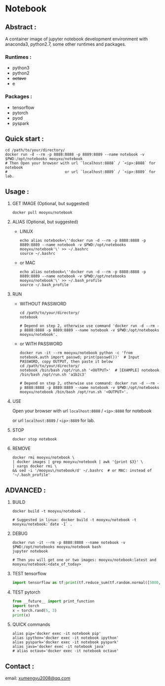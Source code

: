 # Notebook


## Abstract :

A container image of jupyter notebook development environment with anaconda3, python2.7, some other runtimes and packages.

### Runtimes :

* python3
* python2
* ~~octave~~
* ~~c~~

### Packages :

* tensorflow
* pytorch
* pyod
* pyspark



## Quick start :

```shell
cd /path/to/your/directory/
docker run -d --rm -p 8888:8888 -p 8889:8889 --name notebook -v $PWD:/opt/notebooks mooyxu/notebook
# Then Open your browser with url `localhost:8888` / `<ip>:8888` for notebook
#                          or url `localhost:8889` / `<ip>:8889` for lab.
```



## Usage :

1. GET IMAGE (Optional, but suggested)

    ```shell
    docker pull mooyxu/notebook
    ```

2. ALIAS (Optional, but suggested)

    * LINUX

      ```shell
      echo alias notebook=\''docker run -d --rm -p 8888:8888 -p 8889:8889 --name notebook -v $PWD:/opt/notebooks mooyxu/notebook'\' >> ~/.bashrc
      source ~/.bashrc
      ```

    * or MAC

      ```shell
      echo alias notebook=\''docker run -d --rm -p 8888:8888 -p 8889:8889 --name notebook -v $PWD:/opt/notebooks mooyxu/notebook'\' >> ~/.bash_profile
      source ~/.bash_profile
      ```

3. RUN

   * WITHOUT PASSWORD

     ```shell
     cd /path/to/your/directory/
     notebook
     
     # Depend on step 2, otherwise use command 'docker run -d --rm -p 8888:8888 -p 8889:8889 --name notebook -v $PWD:/opt/notebooks mooyxu/notebook'.
     ```

   * or WITH PASSWORD

     ```shell
     docker run -it --rm mooyxu/notebook python -c 'from notebook.auth import passwd; print(passwd())'  # Input PASSWORD, copy OUTPUT, then paste it below
     cd /path/to/your/directory/
     notebook /bin/bash /opt/run.sh '<OUTPUT>'  # [EXAMPLE] notebook /bin/bash /opt/run.sh 'a1b2c3'
     
     # Depend on step 2, otherwise use command: docker run -d --rm -p 8888:8888 -p 8889:8889 --name notebook -v $PWD:/opt/notebooks mooyxu/notebook /bin/bash /opt/run.sh '<OUTPUT>'.
     ```

4. USE

    Open your browser with url `localhost:8888` / `<ip>:8888` for notebook
    
    or url `localhost:8889` / `<ip>:8889` for lab.

5. STOP

    ```shell
    docker stop notebook
    ```

6. REMOVE

    ```shell
    docker rmi mooyxu/notebook \
    | docker images | grep mooyxu/notebook | awk '{print $3}' \
    | xargs docker rmi \
    && sed -i '/mooyxu\/notebook/d' ~/.bashrc  # or MAC: instead of '~/.bash_profile'
    ```



## ADVANCED :

1. BUILD

    ```shell
    docker build -t mooyxu/notebook .

    # Suggested in linux: docker build -t mooyxu/notebook -t mooyxu/notebook:`date -I` .
    ```

2. DEBUG

    ```shell
    docker run -it --rm -p 8888:8888 --name notebook -v $PWD:/opt/notebooks mooyxu/notebook bash
    jupyter notebook

    # Then you will get one or two images: mooyxu/notebook:latest and mooyxu/notebook:<date_of_today>
    ```

3. TEST tensorflow

    ```python
    import tensorflow as tf;print(tf.reduce_sum(tf.random.normal([5000, 5000])))
    ```

4. TEST pytorch

    ```python
    from __future__ import print_function
    import torch
    x = torch.rand(5, 3)
    print(x)
    ```

5. QUICK commands

    ```shell
    alias pip='docker exec -it notebook pip'
    alias ipython='docker exec -it notebook ipython'
    alias pyspark='docker exec -it notebook pyspark'
    alias java='docker exec -it notebook java'
    # alias octave='docker exec -it notebook octave'
    ```

## Contact :
email: xumengyu2008@qq.com
